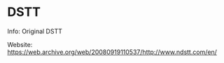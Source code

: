# DSTT

Info:
Original DSTT

Website:
https://web.archive.org/web/20080919110537/http://www.ndstt.com/en/
